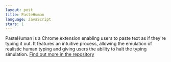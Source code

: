 ```yaml
---
layout: post
title: PasteHuman
language: JavaScript
stars: 1
---
```

PasteHuman is a Chrome extension enabling users to paste text as if they're typing it out. It features an intuitive process, allowing the emulation of realistic human typing and giving users the ability to halt the typing simulation.
[Find out more in the repository](https://github.com/TheManWhoLikesToCode/PasteHuman)
